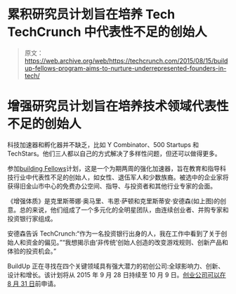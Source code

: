 # 累积研究员计划旨在培养 Tech TechCrunch 中代表性不足的创始人

> 原文：<https://web.archive.org/web/https://techcrunch.com/2015/08/15/buildup-fellows-program-aims-to-nurture-underrepresented-founders-in-tech/>

# 增强研究员计划旨在培养技术领域代表性不足的创始人

科技加速器和孵化器并不缺乏，比如 Y Combinator、500 Startups 和 TechStars。他们三人都以自己的方式解决了多样性问题，但还可以做得更多。

参加[building Fellows](https://web.archive.org/web/20221006001628/http://buildup.vc/fellows/)计划，这是一个为期两周的强化加速器，旨在教育和指导科技行业中代表性不足的创始人，如女性、退伍军人和少数族裔。被选中的企业家将获得旧金山市中心的免费办公空间、指导、与投资者和其他行业专家的会面。

《增强体质》是克里斯蒂娜·奥马里、韦恩·萨顿和克里斯蒂安·安德森(如上图)的创意。总的来说，他们组成了一个多元化的全明星团队，由连续创业者、并购专家和投资银行家组成。

安德森告诉 TechCrunch:“作为一名投资银行出身的人，我在工作中看到了关于创始人和资金的偏见。”“我想揭示由‘非传统’创始人创造的改变游戏规则、创新产品和体验的投资机会。”

BuildUp 正在寻找在四个关键领域具有强大潜力的初创公司:全球影响力、创新、设计和增长。该计划将从 2015 年 9 月 28 日持续至 10 月 9 日。[创业公司可以在 8 月 31 日](https://web.archive.org/web/20221006001628/https://angel.co/buildup-vc-fall-2015-fellows-program/apply)前申请。